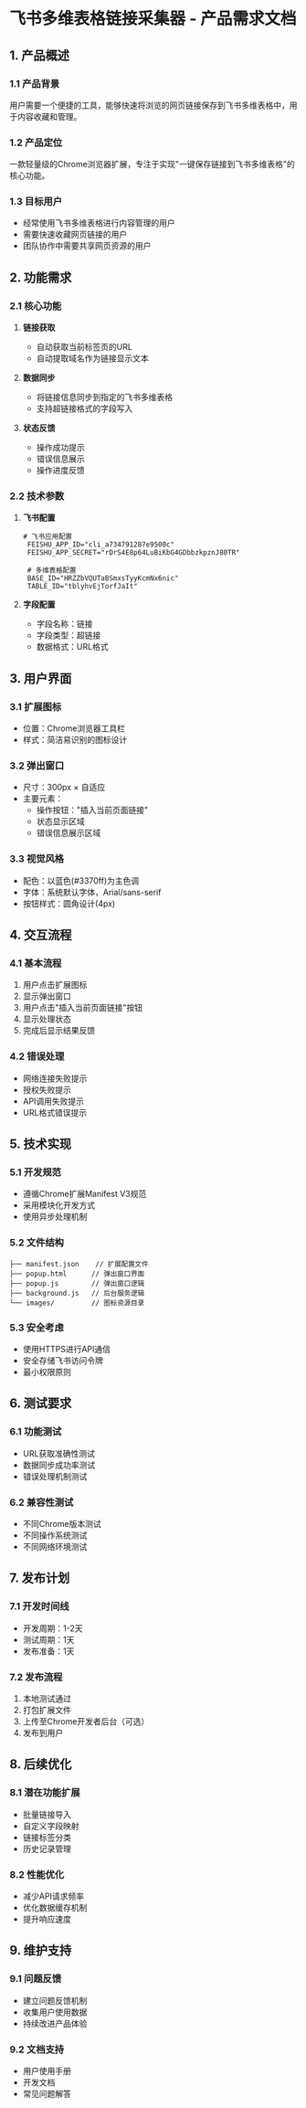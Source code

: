 # 飞书多维表格链接采集器 - 产品需求文档

## 1. 产品概述

### 1.1 产品背景
用户需要一个便捷的工具，能够快速将浏览的网页链接保存到飞书多维表格中，用于内容收藏和管理。

### 1.2 产品定位
一款轻量级的Chrome浏览器扩展，专注于实现"一键保存链接到飞书多维表格"的核心功能。

### 1.3 目标用户
- 经常使用飞书多维表格进行内容管理的用户
- 需要快速收藏网页链接的用户
- 团队协作中需要共享网页资源的用户

## 2. 功能需求

### 2.1 核心功能
1. **链接获取**
   - 自动获取当前标签页的URL
   - 自动提取域名作为链接显示文本

2. **数据同步**
   - 将链接信息同步到指定的飞书多维表格
   - 支持超链接格式的字段写入

3. **状态反馈**
   - 操作成功提示
   - 错误信息展示
   - 操作进度反馈

### 2.2 技术参数
1. **飞书配置**
   ```
   # 飞书应用配置
    FEISHU_APP_ID="cli_a734791287e9500c"
    FEISHU_APP_SECRET="rDrS4E8p64LuBiKbG4GDbbzkpznJ80TR"
    
    # 多维表格配置
    BASE_ID="HRZZbVQUTaBSmxsTyyKcmNx6nic"
    TABLE_ID="tblyhvEjTorfJaIt"
   ```

2. **字段配置**
   - 字段名称：链接
   - 字段类型：超链接
   - 数据格式：URL格式

## 3. 用户界面

### 3.1 扩展图标
- 位置：Chrome浏览器工具栏
- 样式：简洁易识别的图标设计

### 3.2 弹出窗口
- 尺寸：300px × 自适应
- 主要元素：
  - 操作按钮："插入当前页面链接"
  - 状态显示区域
  - 错误信息展示区域

### 3.3 视觉风格
- 配色：以蓝色(#3370ff)为主色调
- 字体：系统默认字体，Arial/sans-serif
- 按钮样式：圆角设计(4px)

## 4. 交互流程

### 4.1 基本流程
1. 用户点击扩展图标
2. 显示弹出窗口
3. 用户点击"插入当前页面链接"按钮
4. 显示处理状态
5. 完成后显示结果反馈

### 4.2 错误处理
- 网络连接失败提示
- 授权失败提示
- API调用失败提示
- URL格式错误提示

## 5. 技术实现

### 5.1 开发规范
- 遵循Chrome扩展Manifest V3规范
- 采用模块化开发方式
- 使用异步处理机制

### 5.2 文件结构
```
├── manifest.json    // 扩展配置文件
├── popup.html      // 弹出窗口界面
├── popup.js        // 弹出窗口逻辑
├── background.js   // 后台服务逻辑
└── images/         // 图标资源目录
```

### 5.3 安全考虑
- 使用HTTPS进行API通信
- 安全存储飞书访问令牌
- 最小权限原则

## 6. 测试要求

### 6.1 功能测试
- URL获取准确性测试
- 数据同步成功率测试
- 错误处理机制测试

### 6.2 兼容性测试
- 不同Chrome版本测试
- 不同操作系统测试
- 不同网络环境测试

## 7. 发布计划

### 7.1 开发时间线
- 开发周期：1-2天
- 测试周期：1天
- 发布准备：1天

### 7.2 发布流程
1. 本地测试通过
2. 打包扩展文件
3. 上传至Chrome开发者后台（可选）
4. 发布到用户

## 8. 后续优化

### 8.1 潜在功能扩展
- 批量链接导入
- 自定义字段映射
- 链接标签分类
- 历史记录管理

### 8.2 性能优化
- 减少API请求频率
- 优化数据缓存机制
- 提升响应速度

## 9. 维护支持

### 9.1 问题反馈
- 建立问题反馈机制
- 收集用户使用数据
- 持续改进产品体验

### 9.2 文档支持
- 用户使用手册
- 开发文档
- 常见问题解答
